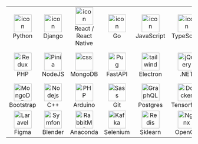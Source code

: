

<div style="display: flex; align-items: flex-start">
<table>
  <tr>
    <td align="center" width="126">
        <img src="https://techstack-generator.vercel.app/python-icon.svg" alt="icon" width="48" height="48" />
      <br>Python
    </td>
    <td align="center" width="126">
        <img src="https://techstack-generator.vercel.app/django-icon.svg" alt="icon" width="48" height="48" />
      <br>Django
    </td>
    <td align="center" width="126">
        <img src="https://skillicons.dev/icons?i=react" alt="icon" width="48" height="48" />
      <br>React / React Native
    </td>
    <td align="center" width="126">
                <img src="https://skillicons.dev/icons?i=go" alt="icon" width="48" height="48" />
      <br>Go
    </td>
    <td align="center" width="96">
        <img src="https://skillicons.dev/icons?i=js" alt="icon" width="48" height="48" />
      <br>JavaScript
    </td>
    <td align="center" width="96">
        <img src="https://skillicons.dev/icons?i=ts" alt="icon" width="48" height="48" />
      <br>TypeScript
    </td>
    <td align="center" width="96">
        <img src="https://skillicons.dev/icons?i=godot" alt="icon" width="48" height="48" />
      <br>Godot
    </td>
    <td align="center" width="96">
        <img src="https://skillicons.dev/icons?i=html" alt="icon" width="48" height="48" />
      <br>HTML
    </td>
  </tr>
  <tr>
    <td align="center"  width="96">
        <img src="https://skillicons.dev/icons?i=php" width="48" height="48" alt="Redux" />
      <br>PHP
    </td>
    <td align="center"  width="96">
        <img src="https://skillicons.dev/icons?i=nodejs" width="48" height="48" alt="Pinia" />
      <br>NodeJS
    </td>
    <td align="center" width="96">
        <img src="https://skillicons.dev/icons?i=mongodb" width="48" height="48" alt="css" />
      <br>MongoDB
    </td>
    <td align="center" width="96">
        <img src="https://skillicons.dev/icons?i=fastapi" width="48" height="48" alt="Pug" />
      <br>FastAPI
    </td>
    <td align="center" width="96">
        <img src="https://skillicons.dev/icons?i=electron" width="48" height="48" alt="tailwind" />
      <br>Electron
    </td>
    <td align="center" width="96">
        <img src="https://skillicons.dev/icons?i=dotnet" width="48" height="48" alt="jQuery" />
      <br>.NET
    </td>
    <td align="center" width="96">
        <img src="https://skillicons.dev/icons?i=discord" width="48" height="48" alt="gulp" />
      <br>Dicord bots
    </td>
    <td align="center" width="96">
        <img src="https://skillicons.dev/icons?i=css" width="48" height="48" alt="alpine" />
      <br>CSS
    </td>
  </tr>
 <tr>
      <td align="center" width="96">
        <img src="https://skillicons.dev/icons?i=bootstrap" width="48" height="48" alt="MongoDB" />
      <br>Bootstrap
    </td>
        <td align="center" width="96">
        <img src="https://skillicons.dev/icons?i=cpp" width="48" height="48" alt="Nodejs" />
      <br>C++
      </td>
      </td>
    <td align="center" width="96">
        <img src="https://skillicons.dev/icons?i=arduino" width="48" height="48" alt="PHP" />
      <br>Arduino
    </td>
              <td align="center" width="96">
        <img src="https://skillicons.dev/icons?i=git" width="48" height="48" alt="Sass" />
      <br>Git
    </td>
              <td align="center" width="96">
        <img src="https://skillicons.dev/icons?i=postgres" width="48" height="48" alt="GraphQL" />
      <br>Postgres
    </td>
              <td align="center" width="96">
        <img src="https://skillicons.dev/icons?i=tensorflow" width="48" height="48" alt="Docker" />
      <br>Tensorflow
    </td>
            <td align="center" width="96">
        <img src="https://skillicons.dev/icons?i=vscode" width="48" height="48" alt="Electron" />
      <br>VS Code
    </td>
  <td align="center" width="96">
        <img src="https://skillicons.dev/icons?i=ps" width="48" height="48" alt="bootstrap" />
      <br>Photoshop
    </td>
     </tr>
  <tr>
    <td align="center" width="96">
        <img src="https://skillicons.dev/icons?i=figma" width="48" height="48" alt="Laravel" />
      <br>Figma
    </td>
    <td align="center" width="96">
        <img src="https://skillicons.dev/icons?i=blender" width="48" height="48" alt="Symfony" />
      <br>Blender
    </td>
    <td align="center" width="96">
        <img src="https://skillicons.dev/icons?i=anaconda" width="48" height="48" alt="RabbitMQ" />
      <br>Anaconda
    </td>
    <td align="center" width="96">
        <img src="https://skillicons.dev/icons?i=selenium" width="48" height="48" alt="Kafka" />
      <br>Selenium
    </td>
     <td align="center" width="96">
        <img src="https://skillicons.dev/icons?i=sklearn" width="48" height="48" alt="Redis" />
      <br>Sklearn
    </td>
    <td align="center" width="96">
        <img src="https://skillicons.dev/icons?i=opencv" width="48" height="48" alt="Nginx" />
      <br>OpenCV
    </td>
    <td align="center" width="96">
        <img src="https://skillicons.dev/icons?i=materialui" width="48" height="48" alt="Postman" />
      <br>MaterialUI
    </td>
    <td align="center" width="96">
        <img src="https://skillicons.dev/icons?i=linux" width="48" height="48" alt="Ubuntu" />
      <br>Linux
    </td>
 </tr>
</table>
</div>

